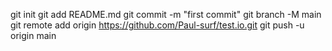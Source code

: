 git init
git add README.md
git commit -m "first commit"
git branch -M main
git remote add origin https://github.com/Paul-surf/test.io.git
git push -u origin main